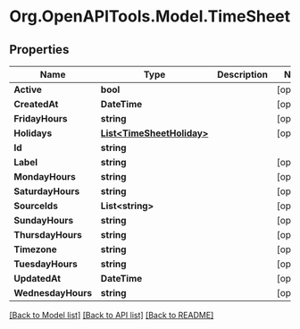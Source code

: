 # Org.OpenAPITools.Model.TimeSheet
## Properties

Name | Type | Description | Notes
------------ | ------------- | ------------- | -------------
**Active** | **bool** |  | [optional] 
**CreatedAt** | **DateTime** |  | [optional] 
**FridayHours** | **string** |  | [optional] 
**Holidays** | [**List&lt;TimeSheetHoliday&gt;**](TimeSheetHoliday.md) |  | [optional] 
**Id** | **string** |  | 
**Label** | **string** |  | [optional] 
**MondayHours** | **string** |  | [optional] 
**SaturdayHours** | **string** |  | [optional] 
**SourceIds** | **List&lt;string&gt;** |  | [optional] 
**SundayHours** | **string** |  | [optional] 
**ThursdayHours** | **string** |  | [optional] 
**Timezone** | **string** |  | [optional] 
**TuesdayHours** | **string** |  | [optional] 
**UpdatedAt** | **DateTime** |  | [optional] 
**WednesdayHours** | **string** |  | [optional] 

[[Back to Model list]](../README.md#documentation-for-models) [[Back to API list]](../README.md#documentation-for-api-endpoints) [[Back to README]](../README.md)


